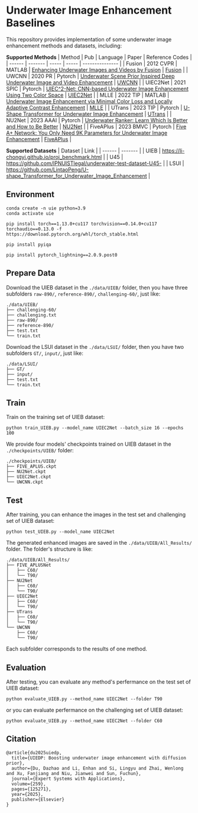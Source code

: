 # Underwater Image Enhancement Baselines

This repository provides implementation of some underwater image enhancement methods and datasets, including:

**Supported Methods**
| Method | Pub | Language | Paper | Reference Codes |
| ------ | ------- | ----- | ----- | --------------- |
| Fusion | 2012 CVPR | MATLAB | [Enhancing Underwater Images and Videos by Fusion](https://ieeexplore.ieee.org/abstract/document/6247661) | [Fusion](https://github.com/bilityniu/underwater_image_fusion) |
| UWCNN | 2020 PR | Pytorch | [Underwater Scene Prior Inspired Deep Underwater Image and Video Enhancement](https://www.sciencedirect.com/science/article/abs/pii/S0031320319303401) | [UWCNN](https://github.com/BIGWangYuDong/UWEnhancement/blob/master/core/Models/UWModels/UWCNN.py) |
| UIEC2Net | 2021 SPIC | Pytorch | [UIEC^2-Net: CNN-based Underwater Image Enhancement Using Two Color Space](https://arxiv.org/abs/2103.07138) | [UIEC2Net](https://github.com/BIGWangYuDong/UWEnhancement/blob/master/core/Models/UWModels/UIEC2Net.py) |
| MLLE | 2022 TIP | MATLAB | [Underwater Image Enhancement via Minimal Color Loss and Locally Adaptive Contrast Enhancement](https://ieeexplore.ieee.org/abstract/document/9788535) | [MLLE](https://github.com/Li-Chongyi/MMLE_code) |
| UTrans | 2023 TIP | Pytorch | [U-Shape Transformer for Underwater Image Enhancement](https://arxiv.org/abs/2111.11843) | [UTrans](https://github.com/LintaoPeng/U-shape_Transformer_for_Underwater_Image_Enhancement) |
| NU2Net | 2023 AAAI | Pytorch | [Underwater Ranker: Learn Which Is Better and How to Be Better](https://arxiv.org/abs/2208.06857) | [NU2Net](https://github.com/RQ-Wu/UnderwaterRanker) |
| FiveAPlus | 2023 BMVC | Pytorch | [Five A+ Network: You Only Need 9K Parameters for Underwater Image Enhancement](https://arxiv.org/abs/2305.08824) | [FiveAPlus](https://github.com/Owen718/FiveAPlus-Network) |


**Supported Datasets**
| Dataset | Link |
| ------ | ------- |
| UIEB | https://li-chongyi.github.io/proj_benchmark.html | 
| U45 | https://github.com/IPNUISTlegal/underwater-test-dataset-U45- | 
| LSUI | https://github.com/LintaoPeng/U-shape_Transformer_for_Underwater_Image_Enhancement | 


## Environment

```
conda create -n uie python=3.9
conda activate uie

pip install torch==1.13.0+cu117 torchvision==0.14.0+cu117 torchaudio==0.13.0 -f https://download.pytorch.org/whl/torch_stable.html

pip install pyiqa

pip install pytorch_lightning==2.0.9.post0
```

## Prepare Data
Download the UIEB dataset in the `./data/UIEB/` folder, then you have three subfolders `raw-890/`, `reference-890/`, `challenging-60/`, just like:
```
./data/UIEB/
├── challenging-60/
├── challenging.txt
├── raw-890/
├── reference-890/
├── test.txt
└── train.txt
```
Download the LSUI dataset in the `./data/LSUI/` folder, then you have two subfolders `GT/`, `input/`, just like:
```
./data/LSUI/
├── GT/
├── input/
├── test.txt
└── train.txt
```

## Train
Train on the training set of UIEB dataset:
```
python train_UIEB.py --model_name UIEC2Net --batch_size 16 --epochs 100
```
We provide four models' checkpoints trained on UIEB dataset in the `./checkpoints/UIEB/` folder:
```
./checkpoints/UIEB/
├── FIVE_APLUS.ckpt
├── NU2Net.ckpt
├── UIEC2Net.ckpt
└── UWCNN.ckpt
```
## Test
After training, you can enhance the images in the test set and challenging set of UIEB dataset:
```
python test_UIEB.py --model_name UIEC2Net
```
The generated enhanced images are saved in the `./data/UIEB/All_Results/` folder.
The folder's structure is like:
```
./data/UIEB/All_Results/
├── FIVE_APLUSNet
│   ├── C60/
│   └── T90/
├── NU2Net
│   ├── C60/
│   └── T90/
├── UIEC2Net
│   ├── C60/
│   └── T90/
├── UTrans
│   ├── C60/
│   └── T90/
└── UWCNN
    ├── C60/
    └── T90/
```
Each subfolder corresponds to the results of one method.

## Evaluation
After testing, you can evaluate any method's perfermance on the test set of UIEB dataset:
```
python evaluate_UIEB.py --method_name UIEC2Net --folder T90
```
or you can evaluate perfermance on the challenging set of UIEB dataset:
```
python evaluate_UIEB.py --method_name UIEC2Net --folder C60
```
## Citation

```
@article{du2025uiedp,
  title={UIEDP: Boosting underwater image enhancement with diffusion prior},
  author={Du, Dazhao and Li, Enhan and Si, Lingyu and Zhai, Wenlong and Xu, Fanjiang and Niu, Jianwei and Sun, Fuchun},
  journal={Expert Systems with Applications},
  volume={259},
  pages={125271},
  year={2025},
  publisher={Elsevier}
}
```
